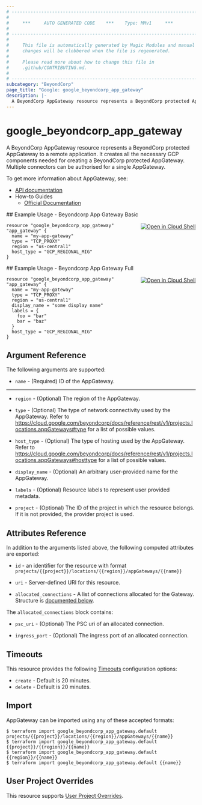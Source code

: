 ```yaml
---
# ----------------------------------------------------------------------------
#
#     ***     AUTO GENERATED CODE    ***    Type: MMv1     ***
#
# ----------------------------------------------------------------------------
#
#     This file is automatically generated by Magic Modules and manual
#     changes will be clobbered when the file is regenerated.
#
#     Please read more about how to change this file in
#     .github/CONTRIBUTING.md.
#
# ----------------------------------------------------------------------------
subcategory: "BeyondCorp"
page_title: "Google: google_beyondcorp_app_gateway"
description: |-
  A BeyondCorp AppGateway resource represents a BeyondCorp protected AppGateway to a remote application.
---
```


# google\_beyondcorp\_app\_gateway

A BeyondCorp AppGateway resource represents a BeyondCorp protected AppGateway to a remote application. It creates 
all the necessary GCP components needed for creating a BeyondCorp protected AppGateway. Multiple connectors can be 
authorised for a single AppGateway.


To get more information about AppGateway, see:

* [API documentation](https://cloud.google.com/beyondcorp/docs/reference/rest#rest-resource:-v1.projects.locations.appgateways)
* How-to Guides
    * [Official Documentation](https://cloud.google.com/beyondcorp-enterprise/docs/enable-app-connector)

<div class = "oics-button" style="float: right; margin: 0 0 -15px">
  <a href="https://console.cloud.google.com/cloudshell/open?cloudshell_git_repo=https%3A%2F%2Fgithub.com%2Fterraform-google-modules%2Fdocs-examples.git&cloudshell_working_dir=beyondcorp_app_gateway_basic&cloudshell_image=gcr.io%2Fgraphite-cloud-shell-images%2Fterraform%3Alatest&open_in_editor=main.tf&cloudshell_print=.%2Fmotd&cloudshell_tutorial=.%2Ftutorial.md" target="_blank">
    <img alt="Open in Cloud Shell" src="//gstatic.com/cloudssh/images/open-btn.svg" style="max-height: 44px; margin: 32px auto; max-width: 100%;">
  </a>
</div>
## Example Usage - Beyondcorp App Gateway Basic


```hcl
resource "google_beyondcorp_app_gateway" "app_gateway" {
  name = "my-app-gateway"
  type = "TCP_PROXY"
  region = "us-central1"
  host_type = "GCP_REGIONAL_MIG"
}
```
<div class = "oics-button" style="float: right; margin: 0 0 -15px">
  <a href="https://console.cloud.google.com/cloudshell/open?cloudshell_git_repo=https%3A%2F%2Fgithub.com%2Fterraform-google-modules%2Fdocs-examples.git&cloudshell_working_dir=beyondcorp_app_gateway_full&cloudshell_image=gcr.io%2Fgraphite-cloud-shell-images%2Fterraform%3Alatest&open_in_editor=main.tf&cloudshell_print=.%2Fmotd&cloudshell_tutorial=.%2Ftutorial.md" target="_blank">
    <img alt="Open in Cloud Shell" src="//gstatic.com/cloudssh/images/open-btn.svg" style="max-height: 44px; margin: 32px auto; max-width: 100%;">
  </a>
</div>
## Example Usage - Beyondcorp App Gateway Full


```hcl
resource "google_beyondcorp_app_gateway" "app_gateway" {
  name = "my-app-gateway"
  type = "TCP_PROXY"
  region = "us-central1"
  display_name = "some display name"
  labels = {
    foo = "bar"
    bar = "baz"
  }
  host_type = "GCP_REGIONAL_MIG"
}
```

## Argument Reference

The following arguments are supported:


* `name` -
  (Required)
  ID of the AppGateway.


- - -


* `region` -
  (Optional)
  The region of the AppGateway.

* `type` -
  (Optional)
  The type of network connectivity used by the AppGateway. Refer to
  https://cloud.google.com/beyondcorp/docs/reference/rest/v1/projects.locations.appGateways#type
  for a list of possible values.

* `host_type` -
  (Optional)
  The type of hosting used by the AppGateway. Refer to
  https://cloud.google.com/beyondcorp/docs/reference/rest/v1/projects.locations.appGateways#hosttype
  for a list of possible values.

* `display_name` -
  (Optional)
  An arbitrary user-provided name for the AppGateway.

* `labels` -
  (Optional)
  Resource labels to represent user provided metadata.

* `project` - (Optional) The ID of the project in which the resource belongs.
    If it is not provided, the provider project is used.


## Attributes Reference

In addition to the arguments listed above, the following computed attributes are exported:

* `id` - an identifier for the resource with format `projects/{{project}}/locations/{{region}}/appGateways/{{name}}`

* `uri` -
  Server-defined URI for this resource.

* `allocated_connections` -
  A list of connections allocated for the Gateway.
  Structure is [documented below](#nested_allocated_connections).


<a name="nested_allocated_connections"></a>The `allocated_connections` block contains:

* `psc_uri` -
  (Optional)
  The PSC uri of an allocated connection.

* `ingress_port` -
  (Optional)
  The ingress port of an allocated connection.

## Timeouts

This resource provides the following
[Timeouts](/docs/configuration/resources.html#timeouts) configuration options:

- `create` - Default is 20 minutes.
- `delete` - Default is 20 minutes.

## Import


AppGateway can be imported using any of these accepted formats:

```
$ terraform import google_beyondcorp_app_gateway.default projects/{{project}}/locations/{{region}}/appGateways/{{name}}
$ terraform import google_beyondcorp_app_gateway.default {{project}}/{{region}}/{{name}}
$ terraform import google_beyondcorp_app_gateway.default {{region}}/{{name}}
$ terraform import google_beyondcorp_app_gateway.default {{name}}
```

## User Project Overrides

This resource supports [User Project Overrides](https://registry.terraform.io/providers/hashicorp/google/latest/docs/guides/provider_reference#user_project_override).
